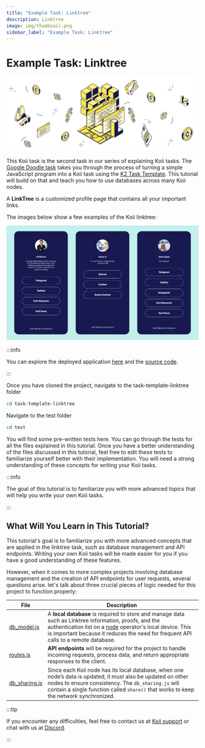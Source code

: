 ```yaml
---
title: "Example Task: Linktree"
description: Linktree
image: img/thumbnail.png
sidebar_label: "Example Task: Linktree"
---
```


# Example Task: Linktree

![banner](../img/Example%20Task_%20Linktree.svg)

This Koii task is the second task in our series of explaining Koii tasks. The [Google Doodle task](/develop/task-tutorials/google-doodle-task/) takes you through the process of turning a simple JavaScript program into a Koii task using the [K2 Task Template](https://github.com/koii-network/task-template). This tutorial will build on that and teach you how to use databases across many Koii nodes.

A **LinkTree** is a customized profile page that contains all your important links.

The images below show a few examples of the Koii linktree:

![Linktree](../img/linktree.svg)

:::info

You can explore the deployed application [here](https://linktree.koii.network) and the [source code](https://github.com/koii-network/linktree-app).

:::

Once you have cloned the project, navigate to the task-template-linktree folder

```bash
cd task-template-linktree
```

Navigate to the test folder

```bash
cd test
```

You will find some pre-written tests here. You can go through the tests for all the files explained in this tutorial. Once you have a better understanding of the files discussed in this tutorial, feel free to edit these tests to familiarize yourself better with their implementation. You will need a strong understanding of these concepts for writing your Koii tasks.

:::info

The goal of this tutorial is to familiarize you with more advanced topics that will help you write your own Koii tasks.

:::

## What Will You Learn in This Tutorial?

This tutorial's goal is to familiarize you with more advanced concepts that are applied in the linktree task, such as database management and API endpoints. Writing your own Koii tasks will be made easier for you if you have a good understanding of these features.

However, when it comes to more complex projects involving database management and the creation of API endpoints for user requests, several questions arise. let's talk about three crucial pieces of logic needed for this project to function properly:

| File                                                                                         | Description                                                                                                                                                                                                                                                                                                   |
| -------------------------------------------------------------------------------------------- | ------------------------------------------------------------------------------------------------------------------------------------------------------------------------------------------------------------------------------------------------------------------------------------------------------------- |
| [db_model.js](https://github.com/somali0128/task-template-linktree/blob/main/db_model.js)    | A **local database** is required to store and manage data such as Linktree information, proofs, and the authentication list on a [node](/run-a-node/introduction/task-nodes) operator's local device. This is important because it reduces the need for frequent API calls to a remote database. |
| [routes.js](https://github.com/somali0128/task-template-linktree/blob/main/routes.js)        | **API endpoints** will be required for the project to handle incoming requests, process data, and return appropriate responses to the client.                                                                                                                                                                 |
| [db_sharing.js](https://github.com/somali0128/task-template-linktree/blob/main/dbSharing.js) | Since each Koii node has its local database, when one node’s data is updated, it must also be updated on other nodes to ensure consistency. The `db_sharing.js` will contain a single function called `share()` that works to keep the network synchronized.                                              |

:::tip

If you encounter any difficulties, feel free to contact us at [Koii support](https://share.hsforms.com/1Nmy8p6zWSN2J2skJn5EcOQc20dg) or chat with us at [Discord](https://discord.com/invite/koii).

:::
